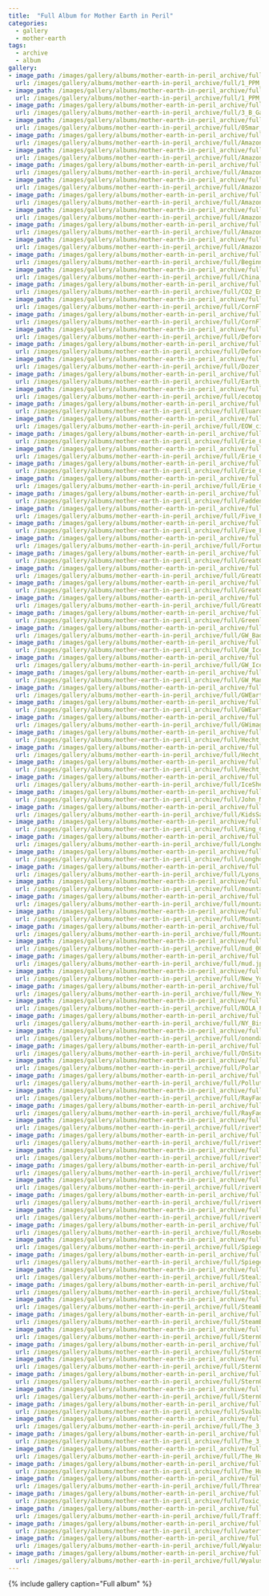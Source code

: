 ```yaml
---
title:  "Full Album for Mother Earth in Peril"
categories:
  - gallery
  - mother-earth
tags:
  - archive
  - album
gallery:
- image_path: /images/gallery/albums/mother-earth-in-peril_archive/full/1_PPM_TheLimit_tn.jpg
  url: /images/gallery/albums/mother-earth-in-peril_archive/full/1_PPM_TheLimit.jpg
- image_path: /images/gallery/albums/mother-earth-in-peril_archive/full/1_PPM_TheLimit.sized_tn.jpg
  url: /images/gallery/albums/mother-earth-in-peril_archive/full/1_PPM_TheLimit.sized.jpg
- image_path: /images/gallery/albums/mother-earth-in-peril_archive/full/3_B_Ganandogan_Light_Warms_the_Longhouse_tn.jpg
  url: /images/gallery/albums/mother-earth-in-peril_archive/full/3_B_Ganandogan_Light_Warms_the_Longhouse.jpg
- image_path: /images/gallery/albums/mother-earth-in-peril_archive/full/05mar_turbine_tn.jpg
  url: /images/gallery/albums/mother-earth-in-peril_archive/full/05mar_turbine.jpg
- image_path: /images/gallery/albums/mother-earth-in-peril_archive/full/Amazon_Deforestation_01_tn.jpg
  url: /images/gallery/albums/mother-earth-in-peril_archive/full/Amazon_Deforestation_01.jpg
- image_path: /images/gallery/albums/mother-earth-in-peril_archive/full/Amazon_Deforestation_01.sized_tn.jpg
  url: /images/gallery/albums/mother-earth-in-peril_archive/full/Amazon_Deforestation_01.sized.jpg
- image_path: /images/gallery/albums/mother-earth-in-peril_archive/full/Amazon_Deforestation_02_tn.jpg
  url: /images/gallery/albums/mother-earth-in-peril_archive/full/Amazon_Deforestation_02.jpg
- image_path: /images/gallery/albums/mother-earth-in-peril_archive/full/Amazon_Deforestation_02.sized_tn.jpg
  url: /images/gallery/albums/mother-earth-in-peril_archive/full/Amazon_Deforestation_02.sized.jpg
- image_path: /images/gallery/albums/mother-earth-in-peril_archive/full/Amazon_Deforestation_03_tn.jpg
  url: /images/gallery/albums/mother-earth-in-peril_archive/full/Amazon_Deforestation_03.jpg
- image_path: /images/gallery/albums/mother-earth-in-peril_archive/full/Amazon_Deforestation_03.sized_tn.jpg
  url: /images/gallery/albums/mother-earth-in-peril_archive/full/Amazon_Deforestation_03.sized.jpg
- image_path: /images/gallery/albums/mother-earth-in-peril_archive/full/Amazon_Rainforest_Deforestation_2002_tn.jpg
  url: /images/gallery/albums/mother-earth-in-peril_archive/full/Amazon_Rainforest_Deforestation_2002.jpg
- image_path: /images/gallery/albums/mother-earth-in-peril_archive/full/Amazon_Rainforest_Deforestation_2002.sized_tn.jpg
  url: /images/gallery/albums/mother-earth-in-peril_archive/full/Amazon_Rainforest_Deforestation_2002.sized.jpg
- image_path: /images/gallery/albums/mother-earth-in-peril_archive/full/Beginning_of_the_Salt_Industry_1783_George_Kassan_Knapp_tn.jpg
  url: /images/gallery/albums/mother-earth-in-peril_archive/full/Beginning_of_the_Salt_Industry_1783_George_Kassan_Knapp.jpg
- image_path: /images/gallery/albums/mother-earth-in-peril_archive/full/China_Biggest_CO2_Emitter_Factory_tn.jpg
  url: /images/gallery/albums/mother-earth-in-peril_archive/full/China_Biggest_CO2_Emitter_Factory.jpg
- image_path: /images/gallery/albums/mother-earth-in-peril_archive/full/CO2_Emissions_Graphic_tn.jpg
  url: /images/gallery/albums/mother-earth-in-peril_archive/full/CO2_Emissions_Graphic.jpg
- image_path: /images/gallery/albums/mother-earth-in-peril_archive/full/CornFld_01_tn.jpg
  url: /images/gallery/albums/mother-earth-in-peril_archive/full/CornFld_01.jpg
- image_path: /images/gallery/albums/mother-earth-in-peril_archive/full/CornFld_01.sized_tn.jpg
  url: /images/gallery/albums/mother-earth-in-peril_archive/full/CornFld_01.sized.jpg
- image_path: /images/gallery/albums/mother-earth-in-peril_archive/full/Deforestation_China_2007_tn.jpg
  url: /images/gallery/albums/mother-earth-in-peril_archive/full/Deforestation_China_2007.jpg
- image_path: /images/gallery/albums/mother-earth-in-peril_archive/full/Deforestation_Rainforests_tn.jpg
  url: /images/gallery/albums/mother-earth-in-peril_archive/full/Deforestation_Rainforests.jpg
- image_path: /images/gallery/albums/mother-earth-in-peril_archive/full/Dozer_red_2_tn.jpg
  url: /images/gallery/albums/mother-earth-in-peril_archive/full/Dozer_red_2.gif
- image_path: /images/gallery/albums/mother-earth-in-peril_archive/full/Earth_On_Moon_s_Horizon_001_tn.jpg
  url: /images/gallery/albums/mother-earth-in-peril_archive/full/Earth_On_Moon_s_Horizon_001.jpg
- image_path: /images/gallery/albums/mother-earth-in-peril_archive/full/ecotopia_tn.jpg
  url: /images/gallery/albums/mother-earth-in-peril_archive/full/ecotopia.jpg
- image_path: /images/gallery/albums/mother-earth-in-peril_archive/full/Eluard_Illustrated_NewWrld_tn.jpg
  url: /images/gallery/albums/mother-earth-in-peril_archive/full/Eluard_Illustrated_NewWrld.jpg
- image_path: /images/gallery/albums/mother-earth-in-peril_archive/full/EOW_cite_001_tn.jpg
  url: /images/gallery/albums/mother-earth-in-peril_archive/full/EOW_cite_001.jpg
- image_path: /images/gallery/albums/mother-earth-in-peril_archive/full/Erie_Canal_Day_Landscape_tn.jpg
  url: /images/gallery/albums/mother-earth-in-peril_archive/full/Erie_Canal_Day_Landscape.jpg
- image_path: /images/gallery/albums/mother-earth-in-peril_archive/full/Erie_Canal_Map_1853_tn.jpg
  url: /images/gallery/albums/mother-earth-in-peril_archive/full/Erie_Canal_Map_1853.jpg
- image_path: /images/gallery/albums/mother-earth-in-peril_archive/full/Erie_Canal_Map_1853.sized_tn.jpg
  url: /images/gallery/albums/mother-earth-in-peril_archive/full/Erie_Canal_Map_1853.sized.jpg
- image_path: /images/gallery/albums/mother-earth-in-peril_archive/full/Erie_Canal_MarriageofWaters_tn.jpg
  url: /images/gallery/albums/mother-earth-in-peril_archive/full/Erie_Canal_MarriageofWaters.jpg
- image_path: /images/gallery/albums/mother-earth-in-peril_archive/full/Fadden_s_Indian_Quote5_tn.jpg
  url: /images/gallery/albums/mother-earth-in-peril_archive/full/Fadden_s_Indian_Quote5.jpg
- image_path: /images/gallery/albums/mother-earth-in-peril_archive/full/Five_Finger_Lakes_McCarthy_tn.jpg
  url: /images/gallery/albums/mother-earth-in-peril_archive/full/Five_Finger_Lakes_McCarthy.jpg
- image_path: /images/gallery/albums/mother-earth-in-peril_archive/full/Five_Finger_Lakes_McCarthy.sized_tn.jpg
  url: /images/gallery/albums/mother-earth-in-peril_archive/full/Five_Finger_Lakes_McCarthy.sized.jpg
- image_path: /images/gallery/albums/mother-earth-in-peril_archive/full/Fortune_1934_1_Cutting_Timber_tn.jpg
  url: /images/gallery/albums/mother-earth-in-peril_archive/full/Fortune_1934_1_Cutting_Timber.jpg
- image_path: /images/gallery/albums/mother-earth-in-peril_archive/full/GreatGullyFalls_Insideview_tn.jpg
  url: /images/gallery/albums/mother-earth-in-peril_archive/full/GreatGullyFalls_Insideview.jpg
- image_path: /images/gallery/albums/mother-earth-in-peril_archive/full/GreatGullyFalls_Insideview.sized_tn.jpg
  url: /images/gallery/albums/mother-earth-in-peril_archive/full/GreatGullyFalls_Insideview.sized.jpg
- image_path: /images/gallery/albums/mother-earth-in-peril_archive/full/GreatGullyFalls_Overview_tn.jpg
  url: /images/gallery/albums/mother-earth-in-peril_archive/full/GreatGullyFalls_Overview.jpg
- image_path: /images/gallery/albums/mother-earth-in-peril_archive/full/GreatGullyFalls_Overview.sized_tn.jpg
  url: /images/gallery/albums/mother-earth-in-peril_archive/full/GreatGullyFalls_Overview.sized.jpg
- image_path: /images/gallery/albums/mother-earth-in-peril_archive/full/Greenland_Melts_tn.jpg
  url: /images/gallery/albums/mother-earth-in-peril_archive/full/Greenland_Melts.jpg
- image_path: /images/gallery/albums/mother-earth-in-peril_archive/full/GW_BadScene_tn.jpg
  url: /images/gallery/albums/mother-earth-in-peril_archive/full/GW_BadScene.jpg
- image_path: /images/gallery/albums/mother-earth-in-peril_archive/full/GW_IceDrip_Vista_tn.jpg
  url: /images/gallery/albums/mother-earth-in-peril_archive/full/GW_IceDrip_Vista.jpg
- image_path: /images/gallery/albums/mother-earth-in-peril_archive/full/GW_IceShelf_tn.jpg
  url: /images/gallery/albums/mother-earth-in-peril_archive/full/GW_IceShelf.jpg
- image_path: /images/gallery/albums/mother-earth-in-peril_archive/full/GW_ManInDesert_tn.jpg
  url: /images/gallery/albums/mother-earth-in-peril_archive/full/GW_ManInDesert.jpg
- image_path: /images/gallery/albums/mother-earth-in-peril_archive/full/GWEarth_001_tn.jpg
  url: /images/gallery/albums/mother-earth-in-peril_archive/full/GWEarth_001.jpg
- image_path: /images/gallery/albums/mother-earth-in-peril_archive/full/GWEarth_tn.jpg
  url: /images/gallery/albums/mother-earth-in-peril_archive/full/GWEarth.jpg
- image_path: /images/gallery/albums/mother-earth-in-peril_archive/full/GWimage_tn.jpg
  url: /images/gallery/albums/mother-earth-in-peril_archive/full/GWimage.gif
- image_path: /images/gallery/albums/mother-earth-in-peril_archive/full/Hecht_Bend_At_Letchworth_tn.jpg
  url: /images/gallery/albums/mother-earth-in-peril_archive/full/Hecht_Bend_At_Letchworth.highlight_tn.jpg
- image_path: /images/gallery/albums/mother-earth-in-peril_archive/full/Hecht_Bend_At_Letchworth.highlight.jpg
  url: /images/gallery/albums/mother-earth-in-peril_archive/full/Hecht_Bend_At_Letchworth.jpg
- image_path: /images/gallery/albums/mother-earth-in-peril_archive/full/Hecht_Bend_At_Letchworth.sized_tn.jpg
  url: /images/gallery/albums/mother-earth-in-peril_archive/full/Hecht_Bend_At_Letchworth.sized.jpg
- image_path: /images/gallery/albums/mother-earth-in-peril_archive/full/IceShelfCollapse_Arctic_Aug2005_tn.jpg
  url: /images/gallery/albums/mother-earth-in-peril_archive/full/IceShelfCollapse_Arctic_Aug2005.jpg
- image_path: /images/gallery/albums/mother-earth-in-peril_archive/full/John_Mohawk_tn.jpg
  url: /images/gallery/albums/mother-earth-in-peril_archive/full/John_Mohawk.jpg
- image_path: /images/gallery/albums/mother-earth-in-peril_archive/full/KidsSaveThePlanet_tn.jpg
  url: /images/gallery/albums/mother-earth-in-peril_archive/full/KidsSaveThePlanet.jpg
- image_path: /images/gallery/albums/mother-earth-in-peril_archive/full/King_Coal_Coffin_Trains_tn.jpg
  url: /images/gallery/albums/mother-earth-in-peril_archive/full/King_Coal_Coffin_Trains.jpg
- image_path: /images/gallery/albums/mother-earth-in-peril_archive/full/Longhouse_tn.jpg
  url: /images/gallery/albums/mother-earth-in-peril_archive/full/Longhouse.jpg
- image_path: /images/gallery/albums/mother-earth-in-peril_archive/full/Longhouse.sized_tn.jpg
  url: /images/gallery/albums/mother-earth-in-peril_archive/full/Longhouse.sized.jpg
- image_path: /images/gallery/albums/mother-earth-in-peril_archive/full/Lyons_On_Environment_At_Fadden_sMuseum_tn.jpg
  url: /images/gallery/albums/mother-earth-in-peril_archive/full/Lyons_On_Environment_At_Fadden_sMuseum.jpg
- image_path: /images/gallery/albums/mother-earth-in-peril_archive/full/mountaintop_removal_3_001_tn.jpg
  url: /images/gallery/albums/mother-earth-in-peril_archive/full/mountaintop_removal_3_001.jpg
- image_path: /images/gallery/albums/mother-earth-in-peril_archive/full/mountaintop_removal_3_tn.jpg
  url: /images/gallery/albums/mother-earth-in-peril_archive/full/mountaintop_removal_3.jpg
- image_path: /images/gallery/albums/mother-earth-in-peril_archive/full/Mountaintop_Removal_4_tn.jpg
  url: /images/gallery/albums/mother-earth-in-peril_archive/full/Mountaintop_Removal_4.jpg
- image_path: /images/gallery/albums/mother-earth-in-peril_archive/full/Mountaintop_Removal_4.sized_tn.jpg
  url: /images/gallery/albums/mother-earth-in-peril_archive/full/Mountaintop_Removal_4.sized.jpg
- image_path: /images/gallery/albums/mother-earth-in-peril_archive/full/mud_001_tn.jpg
  url: /images/gallery/albums/mother-earth-in-peril_archive/full/mud_001.jpg
- image_path: /images/gallery/albums/mother-earth-in-peril_archive/full/mud_tn.jpg
  url: /images/gallery/albums/mother-earth-in-peril_archive/full/mud.jpg
- image_path: /images/gallery/albums/mother-earth-in-peril_archive/full/New_York_Sea_Wall_tn.jpg
  url: /images/gallery/albums/mother-earth-in-peril_archive/full/New_York_Sea_Wall.jpg
- image_path: /images/gallery/albums/mother-earth-in-peril_archive/full/New_York_Sea_Wall.sized_tn.jpg
  url: /images/gallery/albums/mother-earth-in-peril_archive/full/New_York_Sea_Wall.sized.jpg
- image_path: /images/gallery/albums/mother-earth-in-peril_archive/full/NOLA_Floods_01_tn.jpg
  url: /images/gallery/albums/mother-earth-in-peril_archive/full/NOLA_Floods_01.jpg
- image_path: /images/gallery/albums/mother-earth-in-peril_archive/full/NY_Bistro_Indian_Mural2_tn.jpg
  url: /images/gallery/albums/mother-earth-in-peril_archive/full/NY_Bistro_Indian_Mural2.jpg
- image_path: /images/gallery/albums/mother-earth-in-peril_archive/full/onondaga_lake_2_tn.jpg
  url: /images/gallery/albums/mother-earth-in-peril_archive/full/onondaga_lake_2.gif
- image_path: /images/gallery/albums/mother-earth-in-peril_archive/full/OnSite_tn.jpg
  url: /images/gallery/albums/mother-earth-in-peril_archive/full/OnSite.jpg
- image_path: /images/gallery/albums/mother-earth-in-peril_archive/full/Polar_Bear_Arctic_Habitat_1_tn.jpg
  url: /images/gallery/albums/mother-earth-in-peril_archive/full/Polar_Bear_Arctic_Habitat_1.jpg
- image_path: /images/gallery/albums/mother-earth-in-peril_archive/full/PollutedRiverInHefeiChina_tn.jpg
  url: /images/gallery/albums/mother-earth-in-peril_archive/full/PollutedRiverInHefeiChina.jpg
- image_path: /images/gallery/albums/mother-earth-in-peril_archive/full/RayFadden_Mohawk_tn.jpg
  url: /images/gallery/albums/mother-earth-in-peril_archive/full/RayFadden_Mohawk.jpg
- image_path: /images/gallery/albums/mother-earth-in-peril_archive/full/RayFadden_Mohawk.sized_tn.jpg
  url: /images/gallery/albums/mother-earth-in-peril_archive/full/RayFadden_Mohawk.sized.jpg
- image_path: /images/gallery/albums/mother-earth-in-peril_archive/full/river5_001_tn.jpg
  url: /images/gallery/albums/mother-earth-in-peril_archive/full/river5_001.jpg
- image_path: /images/gallery/albums/mother-earth-in-peril_archive/full/river5_001.sized_tn.jpg
  url: /images/gallery/albums/mother-earth-in-peril_archive/full/river5_001.sized.jpg
- image_path: /images/gallery/albums/mother-earth-in-peril_archive/full/river5_tn.jpg
  url: /images/gallery/albums/mother-earth-in-peril_archive/full/river5.jpg
- image_path: /images/gallery/albums/mother-earth-in-peril_archive/full/river5.sized_tn.jpg
  url: /images/gallery/albums/mother-earth-in-peril_archive/full/river5.sized.jpg
- image_path: /images/gallery/albums/mother-earth-in-peril_archive/full/river6_001_tn.jpg
  url: /images/gallery/albums/mother-earth-in-peril_archive/full/river6_001.jpg
- image_path: /images/gallery/albums/mother-earth-in-peril_archive/full/river6_001.sized_tn.jpg
  url: /images/gallery/albums/mother-earth-in-peril_archive/full/river6_001.sized.jpg
- image_path: /images/gallery/albums/mother-earth-in-peril_archive/full/river6_tn.jpg
  url: /images/gallery/albums/mother-earth-in-peril_archive/full/river6.jpg
- image_path: /images/gallery/albums/mother-earth-in-peril_archive/full/Rosebud_Wind_Turbine_tn.jpg
  url: /images/gallery/albums/mother-earth-in-peril_archive/full/Rosebud_Wind_Turbine.jpg
- image_path: /images/gallery/albums/mother-earth-in-peril_archive/full/Spiegelman_dewitt_military_tracts_NYS_tn.jpg
  url: /images/gallery/albums/mother-earth-in-peril_archive/full/Spiegelman_dewitt_military_tracts_NYS.jpg
- image_path: /images/gallery/albums/mother-earth-in-peril_archive/full/Spiegelman_dewitt_military_tracts_NYS.sized_tn.jpg
  url: /images/gallery/albums/mother-earth-in-peril_archive/full/Spiegelman_dewitt_military_tracts_NYS.sized.jpg
- image_path: /images/gallery/albums/mother-earth-in-peril_archive/full/Stealing_History_USNWR_tn.jpg
  url: /images/gallery/albums/mother-earth-in-peril_archive/full/Stealing_History_USNWR.jpg
- image_path: /images/gallery/albums/mother-earth-in-peril_archive/full/Stealing_History_USNWR.sized_tn.jpg
  url: /images/gallery/albums/mother-earth-in-peril_archive/full/Stealing_History_USNWR.sized.jpg
- image_path: /images/gallery/albums/mother-earth-in-peril_archive/full/SteamBoat_FrontenacIsland_tn.jpg
  url: /images/gallery/albums/mother-earth-in-peril_archive/full/SteamBoat_FrontenacIsland.jpg
- image_path: /images/gallery/albums/mother-earth-in-peril_archive/full/SteamBoat_FrontenacIsland.sized_tn.jpg
  url: /images/gallery/albums/mother-earth-in-peril_archive/full/SteamBoat_FrontenacIsland.sized.jpg
- image_path: /images/gallery/albums/mother-earth-in-peril_archive/full/Stern01_tn.jpg
  url: /images/gallery/albums/mother-earth-in-peril_archive/full/Stern01.jpg
- image_path: /images/gallery/albums/mother-earth-in-peril_archive/full/Stern01A_tn.jpg
  url: /images/gallery/albums/mother-earth-in-peril_archive/full/Stern01A.jpg
- image_path: /images/gallery/albums/mother-earth-in-peril_archive/full/Stern01A.sized_tn.jpg
  url: /images/gallery/albums/mother-earth-in-peril_archive/full/Stern01A.sized.jpg
- image_path: /images/gallery/albums/mother-earth-in-peril_archive/full/Stern01B_tn.jpg
  url: /images/gallery/albums/mother-earth-in-peril_archive/full/Stern01B.jpg
- image_path: /images/gallery/albums/mother-earth-in-peril_archive/full/Stern01B.sized_tn.jpg
  url: /images/gallery/albums/mother-earth-in-peril_archive/full/Stern01B.sized.jpg
- image_path: /images/gallery/albums/mother-earth-in-peril_archive/full/Svalbard_tn.jpg
  url: /images/gallery/albums/mother-earth-in-peril_archive/full/Svalbard.gif
- image_path: /images/gallery/albums/mother-earth-in-peril_archive/full/The_3_Sisters_Unframed_002_tn.jpg
  url: /images/gallery/albums/mother-earth-in-peril_archive/full/The_3_Sisters_Unframed_002.jpg
- image_path: /images/gallery/albums/mother-earth-in-peril_archive/full/The_3_Sisters_Unframed_002.sized_tn.jpg
  url: /images/gallery/albums/mother-earth-in-peril_archive/full/The_3_Sisters_Unframed_002.sized.jpg
- image_path: /images/gallery/albums/mother-earth-in-peril_archive/full/The_Hope_Is_You_tn.jpg
  url: /images/gallery/albums/mother-earth-in-peril_archive/full/The_Hope_Is_You.jpg
- image_path: /images/gallery/albums/mother-earth-in-peril_archive/full/The_Human_Footprint_tn.jpg
  url: /images/gallery/albums/mother-earth-in-peril_archive/full/The_Human_Footprint.jpg
- image_path: /images/gallery/albums/mother-earth-in-peril_archive/full/Threatened_Owl_tn.jpg
  url: /images/gallery/albums/mother-earth-in-peril_archive/full/Threatened_Owl.jpg
- image_path: /images/gallery/albums/mother-earth-in-peril_archive/full/Toxic_Future_in_La_Cemetery_tn.jpg
  url: /images/gallery/albums/mother-earth-in-peril_archive/full/Toxic_Future_in_La_Cemetery.jpg
- image_path: /images/gallery/albums/mother-earth-in-peril_archive/full/TrafficJam_tn.jpg
  url: /images/gallery/albums/mother-earth-in-peril_archive/full/TrafficJam.jpg
- image_path: /images/gallery/albums/mother-earth-in-peril_archive/full/waterfall_at_Ganondagan_tn.jpg
  url: /images/gallery/albums/mother-earth-in-peril_archive/full/waterfall_at_Ganondagan.jpg
- image_path: /images/gallery/albums/mother-earth-in-peril_archive/full/Wyalusing_Looking_West_tn.jpg
  url: /images/gallery/albums/mother-earth-in-peril_archive/full/Wyalusing_Looking_West.jpg
- image_path: /images/gallery/albums/mother-earth-in-peril_archive/full/Wyalusing_Looking_West.sized_tn.jpg
  url: /images/gallery/albums/mother-earth-in-peril_archive/full/Wyalusing_Looking_West.sized.jpg
---
```


{% include gallery caption="Full album" %}
